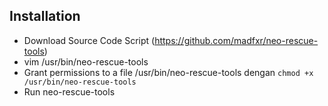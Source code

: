 ## Installation
- Download Source Code Script (https://github.com/madfxr/neo-rescue-tools)
- vim /usr/bin/neo-rescue-tools
- Grant permissions to a file /usr/bin/neo-rescue-tools dengan ```chmod +x /usr/bin/neo-rescue-tools```
- Run neo-rescue-tools
